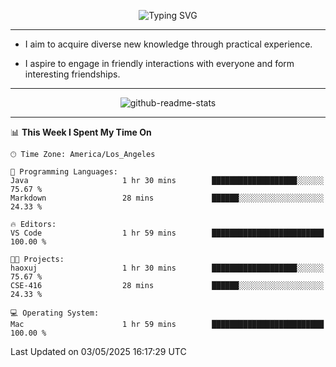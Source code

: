 <p align="center">
  <img src="https://readme-typing-svg.demolab.com?font=Fira+Code&weight=500&size=32&duration=2500&pause=1600&center=true&vCenter=true&random=false&width=1024&height=64&lines=Hi+there+%F0%9F%91%8B;I'm+delighted+you+could+make+it+here+%F0%9F%8E%89;I'm+Harry%2C+a+college+student+still+finding+my+way" alt="Typing SVG" />
</p>


---


- I aim to acquire diverse new knowledge through practical experience.

- I aspire to engage in friendly interactions with everyone and form interesting friendships.


---


<p align="center">
  <img src="https://github-readme-stats.vercel.app/api?username=Harry-Jing&show_icons=true" alt="github-readme-stats"/>
</p>


---

<!--START_SECTION:waka-->
📊 **This Week I Spent My Time On** 

```text
🕑︎ Time Zone: America/Los_Angeles

💬 Programming Languages: 
Java                     1 hr 30 mins        ███████████████████░░░░░░   75.67 % 
Markdown                 28 mins             ██████░░░░░░░░░░░░░░░░░░░   24.33 % 

🔥 Editors: 
VS Code                  1 hr 59 mins        █████████████████████████   100.00 % 

🐱‍💻 Projects: 
haoxuj                   1 hr 30 mins        ███████████████████░░░░░░   75.67 % 
CSE-416                  28 mins             ██████░░░░░░░░░░░░░░░░░░░   24.33 % 

💻 Operating System: 
Mac                      1 hr 59 mins        █████████████████████████   100.00 % 
```


 Last Updated on 03/05/2025 16:17:29 UTC
<!--END_SECTION:waka-->
